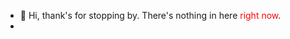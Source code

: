 - 👋 Hi, thank's for stopping by. There's nothing in here <span style="color: red;">right now</span>.
- 
<!---
ramdasrao/ramdasrao is a ✨ special ✨ repository because its `README.md` (this file) appears on your GitHub profile.
You can click the Preview link to take a look at your changes.
--->

